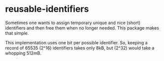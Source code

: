 # reusable-identifiers

Sometimes one wants to assign temporary unique and nice (short) identifiers and
then free them when no longer needed. This package makes that simple.

This implementation uses one bit per possible identifier. So, keeping a record
of 65535 (2^16) identifiers takes only 8kB, but (2^32) would take a whopping
512mB.
